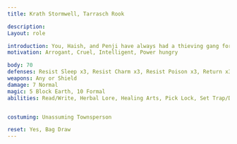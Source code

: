 ```yaml
---
title: Krath Stormwell, Tarrasch Rook

description: 
Layout: role

introduction: You, Haish, and Penji have always had a thieving gang for as long as you can remember. It started with you three orphans stealing food and it grew into the underground empire it is today. Recently, things have changed. You don't know where Haish's new found bloodthirstiness has come from, but it pays well and has given a great break from the monotonous day to day life under Orcish rule. You are allowed to do basically whatever you want under Haish's leadership, the crueler the better. You do not know the group is employed by the Bloody Fist.
motivation: Arrogant, Cruel, Intelligent, Power hungry

body: 70
defenses: Resist Sleep x3, Resist Charm x3, Resist Poison x3, Return x3, Cloak Command x3, Dodge x1 
weapons: Any or Shield  
damage: 7 Normal 
magic: 5 Block Earth, 10 Formal
abilities: Read/Write, Herbal Lore, Healing Arts, Pick Lock, Set Trap/Disarm, Will to Live Racial 


costuming: Unassuming Townsperson

reset: Yes, Bag Draw
---
```

